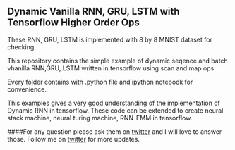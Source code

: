 ## Dynamic Vanilla RNN, GRU, LSTM with Tensorflow Higher Order Ops

These RNN, GRU, LSTM is implemented with 8 by 8 MNIST dataset for checking. 


This repository contains the simple example of dynamic seqence and batch vhanilla RNN,GRU, LSTM written in tensorflow using scan and map ops.

Every folder contains with .python file and ipython notebook for convenience.

This examples gives a very good understanding of the implementation of Dynamic RNN in tensorflow.
These code can be extended to create neural stack machine, neural turing machine, RNN-EMM in tensorflow.

####For any question please ask them on  <a href="https://twitter.com/KaziShezan1437">twitter</a> and I will love to answer those. Follow me on <a href="https://twitter.com/KaziShezan1437">twitter</a> for more updates.
